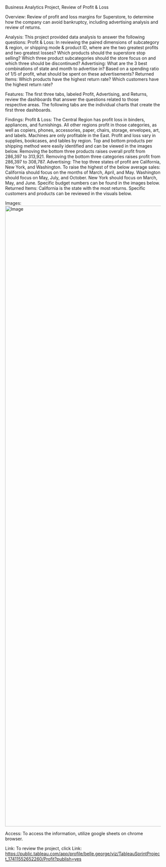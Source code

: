 

Business Analytics Project, Review of Profit & Loss


Overview: 
Review of profit and loss margins for Superstore, to determine how the company can avoid bankruptcy, including advertising analysis and review of returns. 


Analysis:
This project provided data analysis to answer the following questions:
Profit & Loss:
In reviewing the paired dimensions of subcategory & region, or shipping mode & product ID, where are the two greatest profits and two greatest losses? 
Which products should the superstore stop selling? 
Which three product subcategories should the store focus on and which three should be discontinued?
 Advertising:
What are the 3 best combinations of state and month to advertise in? 
Based on a spending ratio of 1/5 of profit, what should be spent on these advertisements? 
Returned Items: 
Which products have the highest return rate? 
Which customers have the highest return rate?


Features: 
The first three tabs, labeled Profit, Advertising, and Returns, review the dashboards that answer the questions related to those respective areas.  The following tabs are the individual charts that create the first three dashboards. 


 Findings: 
Profit & Loss:
The Central Region has profit loss in binders, appliances, and furnishings.  All other regions profit in those categories, as well as copiers, phones, accessories, paper, chairs, storage, envelopes, art, and labels. Machines are only profitable in the East. Profit and loss vary in supplies, bookcases, and tables by region. 
Top and bottom products per shipping method were easily identified and can be viewed in the images below. 
Removing the bottom three products raises overall profit from 286,397 to 313,921.
Removing the bottom three categories raises profit from 286,397 to 308,787.
 Advertising:
The top three states of profit are California, New York, and Washington. 
To raise the highest of the below average sales: California should focus on the months of March, April, and May.  Washington should focus on May, July, and October. New York should focus on March, May, and June. Specific budget numbers can be found in the images below. 
Returned Items: 
California is the state with the most returns. Specific customers and products can be reviewed in the visuals below.

Images: <img width="1869" height="1999" alt="Image" src="https://github.com/user-attachments/assets/9ff963fe-0352-471e-b08f-75067ba1b0c6" />


Access: 
To access the information, utilize google sheets on chrome browser.

Link: 
To review the project, click Link: https://public.tableau.com/app/profile/belle.george/viz/TableauSprintProject_17411552652260/Profit?publish=yes

